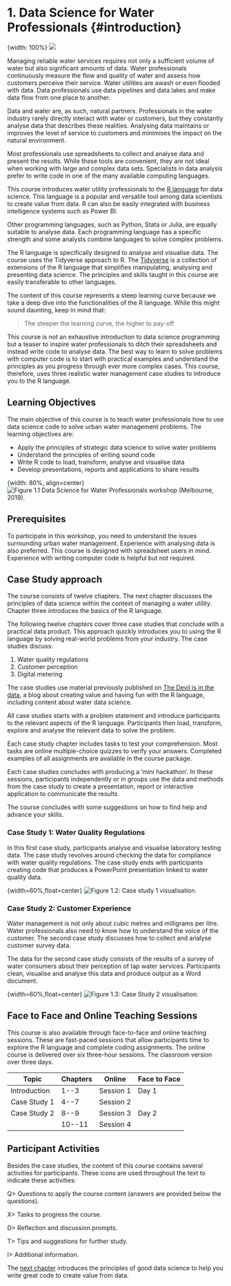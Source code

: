 # 1. Data Science for Water Professionals {#introduction}
{width: 100%}
![](resources/01_introduction/r4h2o_logo.jpg)

Managing reliable water services requires not only a sufficient volume of water but also significant amounts of data. Water professionals continuously measure the flow and quality of water and assess how customers perceive their service. Water utilities are awash or even flooded with data. Data professionals use data pipelines and data lakes and make data flow from one place to another.

Data and water are, as such, natural partners. Professionals in the water industry rarely directly interact with water or customers, but they constantly analyse data that describes these realities. Analysing data maintains or improves the level of service to customers and minimises the impact on the natural environment.

Most professionals use spreadsheets to collect and analyse data and present the results. While these tools are convenient, they are not ideal when working with large and complex data sets. Specialists in data analysis prefer to write code in one of the many available computing languages.

This course introduces water utility professionals to the [R language](https://www.r-project.org/) for data science. This language is a popular and versatile tool among data scientists to create value from data. R can also be easily integrated with business intelligence systems such as Power BI.

Other programming languages, such as Python, Stata or Julia, are equally suitable to analyse data. Each programming language has a specific strength and some analysts combine languages to solve complex problems. 

The R language is specifically designed to analyse and visualise data. The course uses the Tidyverse approach to R. The [Tidyverse](https://tidyverse.org/) is a collection of extensions of the R language that simplifies manipulating, analysing and presenting data science. The principles and skills taught in this course are easily transferable to other languages.

The content of this course represents a steep learning curve because we take a deep dive into the functionalities of the R language. While this might sound daunting, keep in mind that: 

> The steeper the learning curve, the higher to pay-off

This course is not an exhaustive introduction to data science programming but a teaser to inspire water professionals to ditch their spreadsheets and instead write code to analyse data. The best way to learn to solve problems with computer code is to start with practical examples and understand the principles as you progress through ever more complex cases. This course, therefore, uses three realistic water management case studies to introduce you to the R language.

## Learning Objectives
The main objective of this course is to teach water professionals how to use data science code to solve urban water management problems. The learning objectives are:

* Apply the principles of strategic data science to solve water problems
* Understand the principles of writing sound code
* Write R code to load, transform, analyse and visualise data
* Develop presentations, reports and applications to share results

{width: 80%, align=center}
![Figure 1.1 Data Science for Water Professionals workshop (Melbourne, 2019).](resources/01_introduction/2019_workshop_melbourne.jpg)

## Prerequisites
To participate in this workshop, you need to understand the issues surrounding urban water management. Experience with analysing data is also preferred. This course is designed with spreadsheet users in mind. Experience with writing computer code is helpful but not required.

## Case Study approach
The course consists of twelve chapters. The next chapter discusses the principles of data science within the context of managing a water utility. Chapter three introduces the basics of the R language. 

The following twelve chapters cover three case studies that conclude with a practical data product. This approach quickly introduces you to using the R language by solving real-world problems from your industry. The case studies discuss:

1. Water quality regulations
2. Customer perception
3. Digital metering

The case studies use material previously published on [The Devil is in the data](https://lucidmanager.org/tags/hydroinformatics/), a blog about creating value and having fun with the R language, including content about water data science.

All case studies starts with a problem statement and introduce participants to the relevant aspects of the R language. Participants then load, transform, explore and analyse the relevant data to solve the problem.

Each case study chapter includes tasks to test your comprehension. Most tasks are online multiple-choice quizzes to verify your answers. Completed examples of all assignments are available in the course package.

Each case studies concludes with producing a ’mini hackathon’. In these sessions, participants independently or in groups use the data and methods from the case study to create a presentation, report or interactive application to communicate the results.

The course concludes with some suggestions on how to find help and advance your skills.

### Case Study 1: Water Quality Regulations
In this first case study, participants analyse and visualise laboratory testing data. The case study revolves around checking the data for compliance with water quality regulations. The case study ends with participants creating code that produces a PowerPoint presentation linked to water quality data.

{width=60%,float=center}
![Figure 1.2: Case study 1 visualisation.](resources/06_visualisation/boxplot.png)

### Case Study 2: Customer Experience
Water management is not only about cubic metres and milligrams per litre. Water professionals also need to know how to understand the voice of the customer. The second case study discusses how to collect and analyse customer survey data. 

The data for the second case study consists of the results of a survey of water consumers about their perception of tap water services. Participants clean, visualise and analyse this data and produce output as a Word document.

{width=60%,float=center}
![Figure 1.3: Case Study 2 visualisation.](resources/10_surveys/pii_dendogram.png)

## Face to Face and Online Teaching Sessions
This course is also available through face-to-face and online teaching sessions. These are fast-paced sessions that allow participants time to explore the R language and complete coding assignments. The online course is delivered over six three-hour sessions. The classroom version over three days.

| Topic        | Chapters | Online    | Face to Face |
|--------------|----------|-----------|--------------|
| Introduction | 1--3     | Session 1 | Day 1        |
| Case Study 1 | 4--7     | Session 2 |              |
| Case Study 2 | 8--9     | Session 3 | Day 2        |
|              | 10--11   | Session 4 |              |

## Participant Activities
Besides the case studies, the content of this course contains several activities for participants. These icons are used throughout the text to indicate these activities:

Q> Questions to apply the course content (answers are provided below the questions).

X> Tasks to progress the course.

D> Reflection and discussion prompts.

T> Tips and suggestions for further study.

I> Additional information.

The [next chapter](#datascience) introduces the principles of good data science to help you write great code to create value from data.
